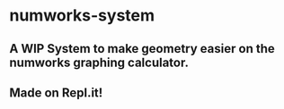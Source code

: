 # numworks-system
A WIP System to make geometry easier on the numworks graphing calculator. 
---
Made on Repl.it!
---
